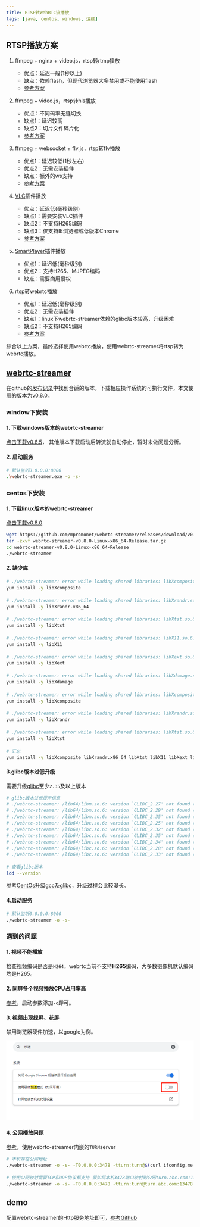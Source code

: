 ```yaml
---
title: RTSP转WebRTC流播放
tags: [java, centos, windows, 运维]
---
```

## RTSP播放方案

1. ffmpeg + nginx + video.js，rtsp转rtmp播放
   - 优点：延迟一般(1秒以上)
   - 缺点：依赖flash，但现代浏览器大多禁用或不能使用flash
   - [参考方案](https://blog.csdn.net/xu_xu_0924/article/details/111984672)

2. ffmpeg + video.js，rtsp转hls播放
   - 优点：不同码率无缝切换
   - 缺点1：延迟较高
   - 缺点2：切片文件碎片化
   - [参考方案](https://mp.weixin.qq.com/s/ZQkjlkfo7zmOo2mjDRTmbg)

3. ffmpeg + websocket + flv.js，rtsp转flv播放
   - 优点1：延迟较低(1秒左右)
   - 优点2：无需安装插件
   - 缺点：额外的ws支持
   - [参考方案](https://www.cnblogs.com/liuqin-always/p/13853100.html)

4. [VLC](https://github.com/videolan/vlc)插件播放
   - 优点：延迟低(毫秒级别)
   - 缺点1：需要安装VLC插件
   - 缺点2：不支持H265编码
   - 缺点3：仅支持IE浏览器或低版本Chrome
   - [参考方案](https://blog.csdn.net/zyhse/article/details/113771661)

5. [SmartPlayer](https://github.com/daniulive/SmarterStreaming)插件播放
   - 优点1：延迟低(毫秒级别)
   - 优点2：支持H265、MJPEG编码
   - 缺点：需要商用授权

6. rtsp转webrtc播放
   - 优点1：延迟低(毫秒级别)
   - 优点2：无需安装插件
   - 缺点1：linux下webrtc-streamer依赖的glibc版本较高，升级困难
   - 缺点2：不支持H265编码
   - [参考方案](https://blog.csdn.net/qq_20937557/article/details/129879697)

综合以上方案，最终选择使用webrtc播放，使用webrtc-streamer将rtsp转为webrtc播放。

## [webrtc-streamer](https://github.com/mpromonet/webrtc-streamer)

在github的[发布记录](https://github.com/mpromonet/webrtc-streamer/releases)中找到合适的版本，下载相应操作系统的可执行文件，本文使用的版本为[v0.8.0](https://github.com/mpromonet/webrtc-streamer/releases/tag/v0.8.0)。

### window下安装

#### 1. 下载windows版本的webrtc-streamer

[点击下载v0.6.5](https://github.com/mpromonet/webrtc-streamer/releases/download/v0.6.5/webrtc-streamer-v0.6.5-Windows-AMD64-Release.tar.gz)，
其他版本下载启动后转流就自动停止，暂时未做问题分析。

#### 2. 启动服务

```bash
# 默认监听0.0.0.0:8000
.\webrtc-streamer.exe -o -s-
```

### centos下安装

#### 1. 下载linux版本的webrtc-streamer

[点击下载v0.8.0](https://github.com/mpromonet/webrtc-streamer/releases/download/v0.8.0/webrtc-streamer-v0.8.0-Linux-x86_64-Release.tar.gz)

```bash
wget https://github.com/mpromonet/webrtc-streamer/releases/download/v0.8.0/webrtc-streamer-v0.8.0-Linux-x86_64-Release.tar.gz
tar -zxvf webrtc-streamer-v0.8.0-Linux-x86_64-Release.tar.gz
cd webrtc-streamer-v0.8.0-Linux-x86_64-Release
./webrtc-streamer
```

#### 2. 缺少库

```bash
# ./webrtc-streamer: error while loading shared libraries: libXcomposite.so.1: cannot open shared object file: No such file or directory
yum install -y libXcomposite

# ./webrtc-streamer: error while loading shared libraries: libXrandr.so.2: cannot open shared object file: No such file or directory
yum install -y libXrandr.x86_64

# ./webrtc-streamer: error while loading shared libraries: libXtst.so.6: cannot open shared object file: No such file or directory
yum install -y libXtst

# ./webrtc-streamer: error while loading shared libraries: libX11.so.6: cannot open shared object file: No such file or directory
yum install -y libX11

# ./webrtc-streamer: error while loading shared libraries: libXext.so.6: cannot open shared object file: No such file or directory
yum install -y libXext

# ./webrtc-streamer: error while loading shared libraries: libXdamage.so.1: cannot open shared object file: No such file or directory
yum install -y libXdamage

# ./webrtc-streamer: error while loading shared libraries: libXcomposite.so.1: cannot open shared object file: No such file or directory
yum install -y libXcomposite

# ./webrtc-streamer: error while loading shared libraries: libXrandr.so.2: cannot open shared object file: No such file or directory
yum install -y libXrandr

# ./webrtc-streamer: error while loading shared libraries: libXtst.so.6: cannot open shared object file: No such file or directory
yum install -y libXtst

# 汇总
yum install -y libXcomposite libXrandr.x86_64 libXtst libX11 libXext libXdamage libXcomposite libXrandr libXtst
```

#### 3.glibc版本过低升级

需要升级[glibc](https://mirrors.aliyun.com/gnu/glibc/)至少`2.35`及以上版本

```bash
# glibc版本过低提示信息
# ./webrtc-streamer: /lib64/libm.so.6: version `GLIBC_2.27' not found (required by ./webrtc-streamer)
# ./webrtc-streamer: /lib64/libm.so.6: version `GLIBC_2.29' not found (required by ./webrtc-streamer)
# ./webrtc-streamer: /lib64/libm.so.6: version `GLIBC_2.35' not found (required by ./webrtc-streamer)
# ./webrtc-streamer: /lib64/libc.so.6: version `GLIBC_2.25' not found (required by ./webrtc-streamer)
# ./webrtc-streamer: /lib64/libc.so.6: version `GLIBC_2.32' not found (required by ./webrtc-streamer)
# ./webrtc-streamer: /lib64/libc.so.6: version `GLIBC_2.35' not found (required by ./webrtc-streamer)
# ./webrtc-streamer: /lib64/libc.so.6: version `GLIBC_2.34' not found (required by ./webrtc-streamer)
# ./webrtc-streamer: /lib64/libc.so.6: version `GLIBC_2.28' not found (required by ./webrtc-streamer)
# ./webrtc-streamer: /lib64/libc.so.6: version `GLIBC_2.33' not found (required by ./webrtc-streamer)

# 查看glibc版本
ldd --version
```

参考[CentOs升级gcc及glibc](2023-05-24-centos-gcc-glibc-upgrade.md)，升级过程会比较漫长。

#### 4.启动服务

```bash
# 默认监听0.0.0.0:8000
./webrtc-streamer -o -s-
```

### 遇到的问题

#### 1. 视频不能播放

检查视频编码是否是`H264`，webrtc当前不支持**H265**编码，大多数摄像机默认编码均是H265。

#### 2. 同屏多个视频播放CPU占用率高

[参考](https://github.com/mpromonet/webrtc-streamer/issues/401#issuecomment-813301063)，启动参数添加`-o`即可。

#### 3. 视频出现绿屏、花屏

禁用浏览器硬件加速，以google为例。

![图片][1]



#### 4. 公网播放问题

[参考](https://github.com/mpromonet/webrtc-streamer/issues/314#issuecomment-615135937)，使用webrtc-streamer内嵌的`TURN`server

```bash
# 本机存在公网地址
./webrtc-streamer -o -s- -T0.0.0.0:3478 -tturn:turn@$(curl ifconfig.me -s):3478

# 使用公网映射需要TCP和UDP协议都支持 假如将本机3478端口映射到公网turn.abc.com:13478端口
./webrtc-streamer -o -s- -T0.0.0.0:3478 -tturn:turn@turn.abc.com:13478
```

## demo

配置webrtc-streamer的Http服务地址即可，[参考Github](https://github.com/mpromonet/webrtc-streamer-html)

[1]: /assets/2023/05-25/chrome.png
<!-- 关于VLC和SmartPlayer的比较 http://www.taodudu.cc/news/show-1128355.html?action=onClick -->
<!-- 史上最详细的webrtc-streamer访问摄像机视频流教程 https://blog.csdn.net/qq_20937557/article/details/129879697 -->

